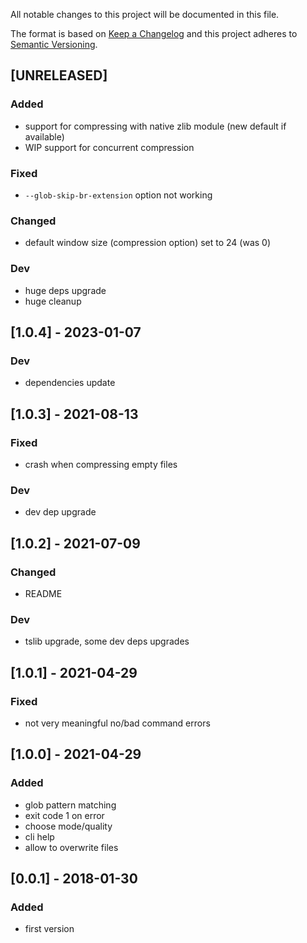 All notable changes to this project will be documented in this file.

The format is based on [Keep a Changelog](http://keepachangelog.com/en/1.0.0/)
and this project adheres to [Semantic Versioning](http://semver.org/spec/v2.0.0.html).

## [UNRELEASED]
### Added
- support for compressing with native zlib module (new default if available)
- WIP support for concurrent compression
### Fixed
- `--glob-skip-br-extension` option not working
### Changed
- default window size (compression option) set to 24 (was 0)
### Dev
- huge deps upgrade
- huge cleanup

## [1.0.4] - 2023-01-07
### Dev
- dependencies update

## [1.0.3] - 2021-08-13
### Fixed
- crash when compressing empty files
### Dev
- dev dep upgrade

## [1.0.2] - 2021-07-09
### Changed
- README
### Dev
- tslib upgrade, some dev deps upgrades

## [1.0.1] - 2021-04-29
### Fixed
- not very meaningful no/bad command errors

## [1.0.0] - 2021-04-29
### Added
- glob pattern matching
- exit code 1 on error
- choose mode/quality
- cli help
- allow to overwrite files

## [0.0.1] - 2018-01-30
### Added
- first version
